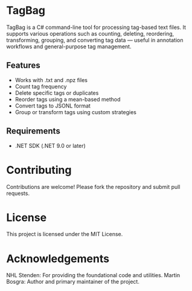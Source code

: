 
# TagBag
TagBag is a C# command-line tool for processing tag-based text files. It supports various operations such as counting, deleting, reordering, transforming, grouping, and converting tag data — useful in annotation workflows and general-purpose tag management.

## Features
- Works with .txt and .npz files
- Count tag frequency
- Delete specific tags or duplicates
- Reorder tags using a mean-based method
- Convert tags to JSONL format
- Group or transform tags using custom strategies

## Requirements
- .NET SDK (.NET 9.0 or later)

# Contributing
Contributions are welcome! Please fork the repository and submit pull requests.

# License
This project is licensed under the MIT License.

# Acknowledgements
NHL Stenden: For providing the foundational code and utilities.
Martin Bosgra: Author and primary maintainer of the project.